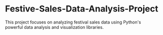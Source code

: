 # Festive-Sales-Data-Analysis-Project
This project focuses on analyzing festival sales data using Python's powerful data analysis and visualization libraries.
